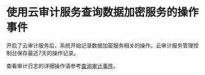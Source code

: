 # 使用云审计服务查询数据加密服务的操作事件<a name="dew_01_0021"></a>

开启了云审计服务后，系统开始记录数据加密服务相关的操作。云审计服务管理控制台保存最近7天的操作记录。

查看审计日志的详细操作请参考[查询审计事件](https://support.huaweicloud.com/qs-cts/cts_02_0002.html)。

